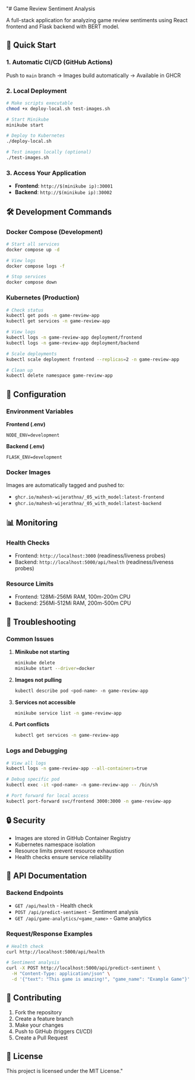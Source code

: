 "# Game Review Sentiment Analysis

A full-stack application for analyzing game review sentiments using React frontend and Flask backend with BERT model.

## 🚀 Quick Start

### **1. Automatic CI/CD (GitHub Actions)**
Push to `main` branch → Images build automatically → Available in GHCR

### **2. Local Deployment**
```bash
# Make scripts executable
chmod +x deploy-local.sh test-images.sh

# Start Minikube
minikube start

# Deploy to Kubernetes
./deploy-local.sh

# Test images locally (optional)
./test-images.sh
```

### **3. Access Your Application**
- **Frontend**: `http://$(minikube ip):30001`
- **Backend**: `http://$(minikube ip):30002`

## 🛠️ Development Commands

### Docker Compose (Development)
```bash
# Start all services
docker compose up -d

# View logs
docker compose logs -f

# Stop services
docker compose down
```

### Kubernetes (Production)
```bash
# Check status
kubectl get pods -n game-review-app
kubectl get services -n game-review-app

# View logs
kubectl logs -n game-review-app deployment/frontend
kubectl logs -n game-review-app deployment/backend

# Scale deployments
kubectl scale deployment frontend --replicas=2 -n game-review-app

# Clean up
kubectl delete namespace game-review-app
```

## 🔧 Configuration

### Environment Variables

**Frontend (.env)**
```
NODE_ENV=development
```

**Backend (.env)**
```
FLASK_ENV=development
```

### Docker Images

Images are automatically tagged and pushed to:
- `ghcr.io/mahesh-wijerathna/_05_with_model:latest-frontend`
- `ghcr.io/mahesh-wijerathna/_05_with_model:latest-backend`

## 📊 Monitoring

### Health Checks
- Frontend: `http://localhost:3000` (readiness/liveness probes)
- Backend: `http://localhost:5000/api/health` (readiness/liveness probes)

### Resource Limits
- Frontend: 128Mi-256Mi RAM, 100m-200m CPU
- Backend: 256Mi-512Mi RAM, 200m-500m CPU

## 🐛 Troubleshooting

### Common Issues

1. **Minikube not starting**
   ```bash
   minikube delete
   minikube start --driver=docker
   ```

2. **Images not pulling**
   ```bash
   kubectl describe pod <pod-name> -n game-review-app
   ```

3. **Services not accessible**
   ```bash
   minikube service list -n game-review-app
   ```

4. **Port conflicts**
   ```bash
   kubectl get services -n game-review-app
   ```

### Logs and Debugging

```bash
# View all logs
kubectl logs -n game-review-app --all-containers=true

# Debug specific pod
kubectl exec -it <pod-name> -n game-review-app -- /bin/sh

# Port forward for local access
kubectl port-forward svc/frontend 3000:3000 -n game-review-app
```

## 🔒 Security

- Images are stored in GitHub Container Registry
- Kubernetes namespace isolation
- Resource limits prevent resource exhaustion
- Health checks ensure service reliability

## 📝 API Documentation

### Backend Endpoints

- `GET /api/health` - Health check
- `POST /api/predict-sentiment` - Sentiment analysis
- `GET /api/game-analytics/<game_name>` - Game analytics

### Request/Response Examples

```bash
# Health check
curl http://localhost:5000/api/health

# Sentiment analysis
curl -X POST http://localhost:5000/api/predict-sentiment \
  -H "Content-Type: application/json" \
  -d '{"text": "This game is amazing!", "game_name": "Example Game"}'
```

## 🤝 Contributing

1. Fork the repository
2. Create a feature branch
3. Make your changes
4. Push to GitHub (triggers CI/CD)
5. Create a Pull Request

## 📄 License

This project is licensed under the MIT License." 
 